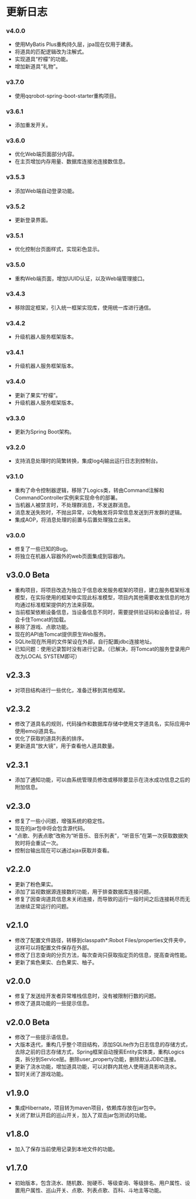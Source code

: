 # 更新日志

### v4.0.0
- 使用MyBatis Plus重构持久层，jpa现在仅用于建表。
- 将道具的匹配逻辑改为注解式。
- 实现道具“柠檬”的功能。
- 增加新道具“礼物”。

### v3.7.0
- 使用qqrobot-spring-boot-starter重构项目。

### v3.6.1
- 添加重发开关。

### v3.6.0
- 优化Web端页面部分内容。
- 在主页增加内存用量、数据库连接池连接数信息。

### v3.5.3
- 添加Web端自动登录功能。

### v3.5.2
- 更新登录界面。

### v3.5.1
- 优化控制台页面样式，实现彩色显示。

### v3.5.0
- 重构Web端页面，增加UUID认证，以及Web端管理接口。

### v3.4.3
- 移除固定框架，引入统一框架实现库，使用统一库进行通信。

### v3.4.2
- 升级机器人服务框架版本。

### v3.4.1
- 升级机器人服务框架版本。

### v3.4.0
- 更新了果实“柠檬”。
- 升级机器人服务框架版本。

### v3.3.0
- 更新为Spring Boot架构。

### v3.2.0
- 支持消息处理时的简繁转换，集成log4j输出运行日志到控制台。

### v3.1.0
- 重构了命令控制器逻辑，移除了Logics类，转由Command注解和CommandController实例来实现命令的部署。
- 当机器人被禁言时，不处理群消息，不发送群消息。
- 消息发送失败时，不抛出异常，以免触发将异常信息发送到开发群的逻辑。
- 集成AOP，将消息处理的前置与后置处理独立出来。

### v3.0.0
- 修复了一些已知的Bug。
- 将独立在机器人容器外的web页面集成到容器内。

## v3.0.0 Beta
- 重构项目，将项目改造为独立于信息收发服务框架的项目，建立服务框架标准模型，在实际使用的框架中实现此标准模型，项目内其他需要收发信息的地方均通过标准框架提供的方法来获取。
- 当前框架依赖设备信息，当设备信息不同时，需要提供验证码和设备验证，将会卡住Tomcat的加载。
- 移除了游戏、点歌功能。
- 现在的API由Tomcat提供原生Web服务。
- SQLite现在所用的文件架设在外部，自行配置jdbc连接地址。
- 已知问题：使用记录暂时没有进行记录。（已解决，将Tomcat的服务登录用户改为LOCAL SYSTEM即可）

## v2.3.3
- 对项目结构进行一些优化，准备迁移到其他框架。

## v2.3.2
- 修改了道具名的规则，代码操作和数据库存储中使用文字道具名，实际应用中使用emoji道具名。
- 优化了获取的道具列表的排序。
- 更新道具“放大镜”，用于查看他人道具数量。

## v2.3.1
- 添加了通知功能，可以由系统管理员修改或移除要显示在浇水成功信息之后的附加信息。

## v2.3.0
- 修复了一些小问题，增强系统的稳定性。
- 现在的jar包中将会包含源代码。
- “点歌、列表点歌”改称为“听音乐、音乐列表”，“听音乐”在第一次获取数据失败时将会重试一次。
- 控制台输出现在可以通过ajax获取并查看。

## v2.2.0
- 更新了粉色果实。
- 添加了监视数据源连接数的功能，用于排查数据库连接问题。
- 修复了因查询道具信息未关闭连接，而导致的运行一段时间之后连接耗尽而无法继续正常运行的问题。

## v2.1.0
- 修改了配置文件路径，转移到classpath*:Robot Files/properties文件夹中，这样可以将配置文件保存在外部。
- 修改了日志查询的分页方法，每次查询只获取指定页的信息，提高查询性能。
- 更新了紫色果实、白色果实、柚子。

## v2.0.0
- 修复了发送给开发者异常堆栈信息时，没有被限制行数的问题。
- 修改了道具功能的一些提示信息。

## v2.0.0 Beta
- 修改了一些提示语信息。
- 大版本迭代，重构几乎整个项目结构，添加SQLite作为日志信息的存储方式，去除之前的日志存储方式，Spring框架自动搜索Entity实体类，重构Logics类，拆分到Service层。删除user_property功能，删除默认JDBC连接。
- 更新了浇水功能，增加道具功能，可以对群内其他人使用道具影响浇水。
- 暂时关闭了游戏功能。

## v1.9.0
- 集成Hibernate，项目转为maven项目，依赖库存放在jar包中。
- 关闭了默认开启的巡山开关，加入了双击jar包测试的功能。

## v1.8.0
- 加入了保存当前使用记录到本地文件的功能。

## v1.7.0
- 初始版本，包含浇水、随机数、抛硬币、等级查询、等级排名、用户属性、设置用户属性、巡山开关、点歌、列表点歌、百科、斗地主等功能。
